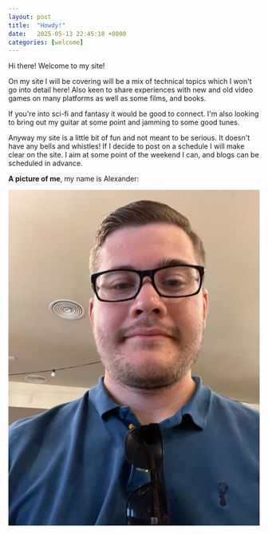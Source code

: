 ```yaml
---
layout: post
title:  "Howdy!"
date:   2025-05-13 22:45:18 +0000
categories: [welcome]
---
```


Hi there! Welcome to my site!

On my site I will be covering will be a mix of technical topics which I won't go into detail here!
Also keen to share experiences with new and old video games on many platforms as well as some films, and books.

If you're into sci-fi and fantasy it would be good to connect. I'm also looking to bring out my guitar at some point and jamming to some good tunes.

Anyway my site is a little bit of fun and not meant to be serious. It doesn't have any bells and whistles! If I decide to post on a schedule I will make clear on the site. I aim at some point of the weekend I can, and blogs can be scheduled in advance.

**A picture of me**, my name is Alexander:

![A picture of me](/assets/picture-of-myself.jpg)
